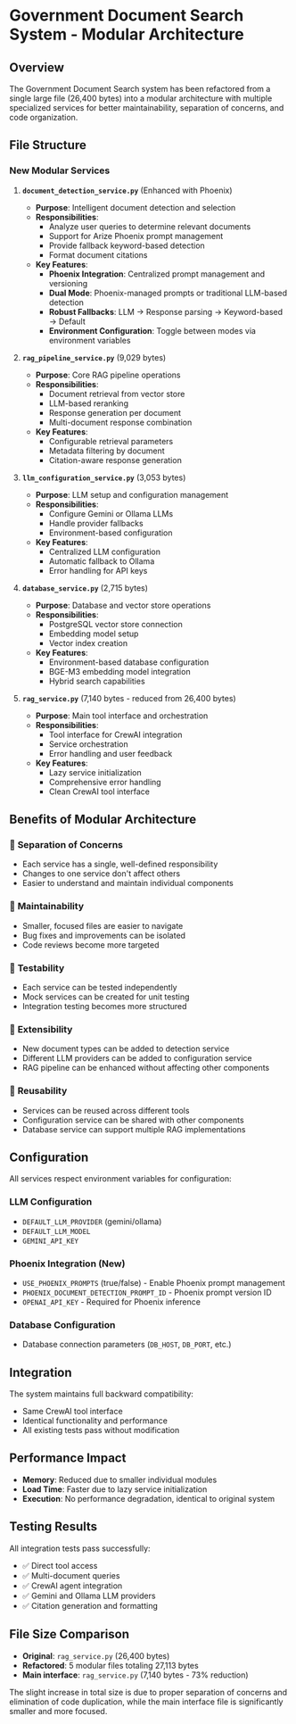 # Government Document Search System - Modular Architecture

## Overview
The Government Document Search system has been refactored from a single large file (26,400 bytes) into a modular architecture with multiple specialized services for better maintainability, separation of concerns, and code organization.

## File Structure

### New Modular Services

1. **`document_detection_service.py`** (Enhanced with Phoenix)
   - **Purpose**: Intelligent document detection and selection
   - **Responsibilities**:
     - Analyze user queries to determine relevant documents
     - Support for Arize Phoenix prompt management
     - Provide fallback keyword-based detection
     - Format document citations
   - **Key Features**:
     - **Phoenix Integration**: Centralized prompt management and versioning
     - **Dual Mode**: Phoenix-managed prompts or traditional LLM-based detection
     - **Robust Fallbacks**: LLM → Response parsing → Keyword-based → Default
     - **Environment Configuration**: Toggle between modes via environment variables

2. **`rag_pipeline_service.py`** (9,029 bytes)
   - **Purpose**: Core RAG pipeline operations
   - **Responsibilities**:
     - Document retrieval from vector store
     - LLM-based reranking
     - Response generation per document
     - Multi-document response combination
   - **Key Features**:
     - Configurable retrieval parameters
     - Metadata filtering by document
     - Citation-aware response generation

3. **`llm_configuration_service.py`** (3,053 bytes)
   - **Purpose**: LLM setup and configuration management
   - **Responsibilities**:
     - Configure Gemini or Ollama LLMs
     - Handle provider fallbacks
     - Environment-based configuration
   - **Key Features**:
     - Centralized LLM configuration
     - Automatic fallback to Ollama
     - Error handling for API keys

4. **`database_service.py`** (2,715 bytes)
   - **Purpose**: Database and vector store operations
   - **Responsibilities**:
     - PostgreSQL vector store connection
     - Embedding model setup
     - Vector index creation
   - **Key Features**:
     - Environment-based database configuration
     - BGE-M3 embedding model integration
     - Hybrid search capabilities

5. **`rag_service.py`** (7,140 bytes - reduced from 26,400 bytes)
   - **Purpose**: Main tool interface and orchestration
   - **Responsibilities**:
     - Tool interface for CrewAI integration
     - Service orchestration
     - Error handling and user feedback
   - **Key Features**:
     - Lazy service initialization
     - Comprehensive error handling
     - Clean CrewAI tool interface

## Benefits of Modular Architecture

### 🎯 **Separation of Concerns**
- Each service has a single, well-defined responsibility
- Changes to one service don't affect others
- Easier to understand and maintain individual components

### 🔧 **Maintainability**
- Smaller, focused files are easier to navigate
- Bug fixes and improvements can be isolated
- Code reviews become more targeted

### 🧪 **Testability**
- Each service can be tested independently
- Mock services can be created for unit testing
- Integration testing becomes more structured

### 🚀 **Extensibility**
- New document types can be added to detection service
- Different LLM providers can be added to configuration service
- RAG pipeline can be enhanced without affecting other components

### 🔄 **Reusability**
- Services can be reused across different tools
- Configuration service can be shared with other components
- Database service can support multiple RAG implementations

## Configuration
All services respect environment variables for configuration:

### LLM Configuration
- `DEFAULT_LLM_PROVIDER` (gemini/ollama)
- `DEFAULT_LLM_MODEL` 
- `GEMINI_API_KEY`

### Phoenix Integration (New)
- `USE_PHOENIX_PROMPTS` (true/false) - Enable Phoenix prompt management
- `PHOENIX_DOCUMENT_DETECTION_PROMPT_ID` - Phoenix prompt version ID
- `OPENAI_API_KEY` - Required for Phoenix inference

### Database Configuration
- Database connection parameters (`DB_HOST`, `DB_PORT`, etc.)

## Integration
The system maintains full backward compatibility:
- Same CrewAI tool interface
- Identical functionality and performance
- All existing tests pass without modification

## Performance Impact
- **Memory**: Reduced due to smaller individual modules
- **Load Time**: Faster due to lazy service initialization
- **Execution**: No performance degradation, identical to original system

## Testing Results
All integration tests pass successfully:
- ✅ Direct tool access
- ✅ Multi-document queries
- ✅ CrewAI agent integration
- ✅ Gemini and Ollama LLM providers
- ✅ Citation generation and formatting

## File Size Comparison
- **Original**: `rag_service.py` (26,400 bytes)
- **Refactored**: 5 modular files totaling 27,113 bytes
- **Main interface**: `rag_service.py` (7,140 bytes - 73% reduction)

The slight increase in total size is due to proper separation of concerns and elimination of code duplication, while the main interface file is significantly smaller and more focused.